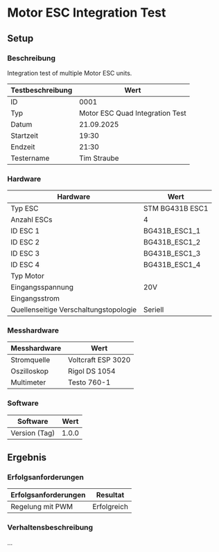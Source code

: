 # Motor ESC Integration Test

## Setup

### Beschreibung

Integration test of multiple Motor ESC units.

| **Testbeschreibung** | Wert                            |
| -------------------- | ------------------------------- |
| ID                   | 0001                            |
| Typ                  | Motor ESC Quad Integration Test |
| Datum                | 21.09.2025                      |
| Startzeit            | 19:30                           |
| Endzeit              | 21:30                           |
| Testername           | Tim Straube                     |

### Hardware

| **Hardware**                          | Wert            |
| ------------------------------------- | --------------- |
| Typ ESC                               | STM BG431B ESC1 |
| Anzahl ESCs                           | 4               |
| ID ESC 1                              | BG431B_ESC1_1   |
| ID ESC 2                              | BG431B_ESC1_2   |
| ID ESC 3                              | BG431B_ESC1_3   |
| ID ESC 4                              | BG431B_ESC1_4   |
| Typ Motor                             |                 |
| Eingangsspannung                      | 20V             |
| Eingangsstrom                         |                 |
| Quellenseitige Verschaltungstopologie | Seriell         |

### Messhardware

| **Messhardware** | Wert               |
| ---------------- | ------------------ |
| Stromquelle      | Voltcraft ESP 3020 |
| Oszilloskop      | Rigol DS 1054      |
| Multimeter       | Testo 760-1        |

### Software

| **Software**  | Wert  |
| ------------- | ----- |
| Version (Tag) | 1.0.0 |

## Ergebnis

### Erfolgsanforderungen

| **Erfolgsanforderungen** | Resultat    |
| ------------------------ | ----------- |
| Regelung mit PWM         | Erfolgreich |

### Verhaltensbeschreibung

...